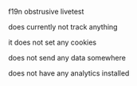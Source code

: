 f19n obstrusive livetest 

does currently not track anything

it does not set any cookies

does not send any data somewhere

does not have any analytics installed
